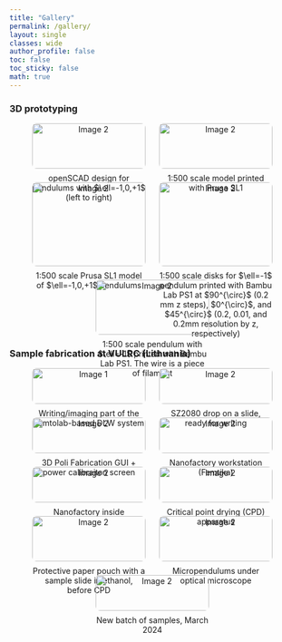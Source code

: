 ```yaml
---
title: "Gallery"
permalink: /gallery/
layout: single
classes: wide
author_profile: false
toc: false
toc_sticky: false
math: true
---
```

### 3D prototyping

<div style="display: flex; flex-wrap: wrap; gap: 1.5rem; justify-content: center;">

  <div style="width: 200px; text-align: center;">
    <a href="{{ 'assets/images/full/openscad 3 pend.png' | relative_url }}">
      <img src="{{ 'assets/images/thumb/openscad 3 pend.png' | relative_url }}" alt="Image 2" style="width: 100%; border-radius: 8px;" />
    </a>
    <div style="margin-top: 0.5rem;">openSCAD design for pendulums with $\ell=-1,0,+1$ (left to right)</div>
  </div>


  <div style="width: 200px; text-align: center;">
    <a href="{{ 'assets/images/full/prusa 45deg.jpg' | relative_url }}">
      <img src="{{ 'assets/images/thumb/prusa 45deg.jpg' | relative_url }}" alt="Image 2" style="width: 100%; border-radius: 8px;" />
    </a>
    <div style="margin-top: 0.5rem;">1:500 scale model printed with Prusa SL1</div>
  </div>


  <div style="width: 200px; text-align: center;">
    <a href="{{ 'assets/images/full/prusa 3 pend.jpg' | relative_url }}">
      <img src="{{ 'assets/images/thumb/prusa 3 pend.jpg' | relative_url }}" alt="Image 2" style="width: 100%; border-radius: 8px;" />
    </a>
    <div style="margin-top: 0.5rem;">1:500 scale Prusa SL1 model of $\ell=-1,0,+1$ pendulums</div>
  </div>


  <div style="width: 200px; text-align: center;">
    <a href="{{ 'assets/images/full/bambu disks.jpg' | relative_url }}">
      <img src="{{ 'assets/images/thumb/bambu disks.jpg' | relative_url }}" alt="Image 2" style="width: 100%; border-radius: 8px;" />
    </a>
    <div style="margin-top: 0.5rem;">1:500 scale disks for $\ell=-1$ pendulum printed with Bambu Lab PS1 at $90^{\circ}$ (0.2 mm z steps), $0^{\circ}$, and $45^{\circ}$ (0.2, 0.01, and 0.2mm resolution by z, respectively)</div>
  </div>


  <div style="width: 200px; text-align: center;">
    <a href="{{ 'assets/images/full/bambu pend.jpg' | relative_url }}">
      <img src="{{ 'assets/images/thumb/bambu pend.jpg' | relative_url }}" alt="Image 2" style="width: 100%; border-radius: 8px;" />
    </a>
    <div style="margin-top: 0.5rem;">1:500 scale pendulum with $\ell=-1$ printed with Bambu Lab PS1. The wire is a piece of filament</div>
  </div>
  
</div>



### Sample fabrication at VULRC (Lithuania)

<div style="display: flex; flex-wrap: wrap; gap: 1.5rem; justify-content: center;">
  
  <div style="width: 200px; text-align: center;">
    <a href="{{ 'assets/images/full/femtolab.jpg' | relative_url }}">
      <img src="{{ 'assets/images/thumb/femtolab.jpg' | relative_url }}" alt="Image 1" style="width: 100%; border-radius: 8px;" />
    </a>
    <div style="margin-top: 0.5rem;">Writing/imaging part of the Femtolab-based DLW system</div>
  </div>


  <div style="width: 200px; text-align: center;">
    <a href="{{ 'assets/images/full/slide.jpg' | relative_url }}">
      <img src="{{ 'assets/images/thumb/slide.jpg' | relative_url }}" alt="Image 2" style="width: 100%; border-radius: 8px;" />
    </a>
    <div style="margin-top: 0.5rem;">SZ2080 drop on a slide, ready for writing</div>
  </div>


  <div style="width: 200px; text-align: center;">
    <a href="{{ 'assets/images/full/femtolab screen.jpg' | relative_url }}">
      <img src="{{ 'assets/images/thumb/femtolab screen.jpg' | relative_url }}" alt="Image 2" style="width: 100%; border-radius: 8px;" />
    </a>
    <div style="margin-top: 0.5rem;">3D Poli Fabrication GUI + power calibraiton screen</div>
  </div>


  <div style="width: 200px; text-align: center;">
    <a href="{{ 'assets/images/full/nanofactory.jpg' | relative_url }}">
      <img src="{{ 'assets/images/thumb/nanofactory.jpg' | relative_url }}" alt="Image 2" style="width: 100%; border-radius: 8px;" />
    </a>
    <div style="margin-top: 0.5rem;">Nanofactory workstation (Femtika)</div>
  </div>


  <div style="width: 200px; text-align: center;">
    <a href="{{ 'assets/images/full/nanofactory open.jpg' | relative_url }}">
      <img src="{{ 'assets/images/thumb/nanofactory open.jpg' | relative_url }}" alt="Image 2" style="width: 100%; border-radius: 8px;" />
    </a>
    <div style="margin-top: 0.5rem;">Nanofactory inside</div>
  </div>


  <div style="width: 200px; text-align: center;">
    <a href="{{ 'assets/images/full/cpd.jpg' | relative_url }}">
      <img src="{{ 'assets/images/thumb/cpd.jpg' | relative_url }}" alt="Image 2" style="width: 100%; border-radius: 8px;" />
    </a>
    <div style="margin-top: 0.5rem;">Critical point drying (CPD) apparatus</div>
  </div>


  <div style="width: 200px; text-align: center;">
    <a href="{{ 'assets/images/full/pouch.jpg' | relative_url }}">
      <img src="{{ 'assets/images/thumb/pouch.jpg' | relative_url }}" alt="Image 2" style="width: 100%; border-radius: 8px;" />
    </a>
    <div style="margin-top: 0.5rem;">Protective paper pouch with a sample slide in ethanol, before CPD</div>
  </div>
  

  <div style="width: 200px; text-align: center;">
    <a href="{{ 'assets/images/full/opt micr pend.jpg' | relative_url }}">
      <img src="{{ 'assets/images/thumb/opt micr pend.jpg' | relative_url }}" alt="Image 2" style="width: 100%; border-radius: 8px;" />
    </a>
    <div style="margin-top: 0.5rem;">Micropendulums under optical microscope</div>
  </div>


  <div style="width: 200px; text-align: center;">
    <a href="{{ 'assets/images/full/new samples.jpg' | relative_url }}">
      <img src="{{ 'assets/images/thumb/new samples.jpg' | relative_url }}" alt="Image 2" style="width: 100%; border-radius: 8px;" />
    </a>
    <div style="margin-top: 0.5rem;">New batch of samples, March 2024</div>
  </div>




  

</div>

